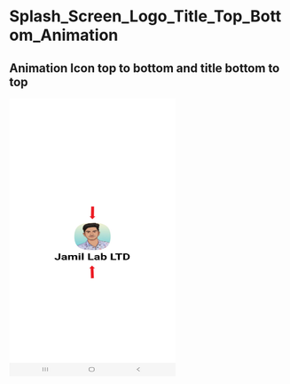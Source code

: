 # Splash_Screen_Logo_Title_Top_Bottom_Animation

##  Animation Icon top to bottom and title bottom to top

<img src="/image/topBottom.jpg" alt="LogIn" width="300" height="500">

